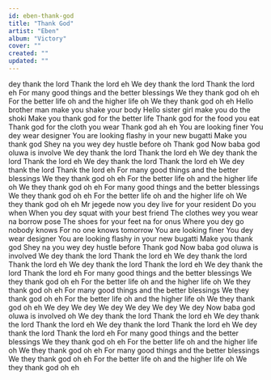 ```yaml
---
id: eben-thank-god
title: "Thank God"
artist: "Eben"
album: "Victory"
cover: ""
created: ""
updated: ""
---
```


dey thank the lord
Thank the lord eh
We dey thank the lord
Thank the lord eh
For many good things and the better blessings
We they thank god oh eh
For the better life oh and the higher life oh
We they thank god oh eh
Hello brother man make you shake your body
Hello sister girl make you do the shoki
Make you thank god for the better life
Thank god for the food you eat
Thank god for the cloth you wear
Thank god ah eh
You are looking finer
You dey wear designer
You are looking flashy in your new bugatti
Make you thank god
Shey na you wey dey hustle before oh
Thank god
Now baba god oluwa is involve
We dey thank the lord
Thank the lord eh
We dey thank the lord
Thank the lord eh
We dey thank the lord
Thank the lord eh
We dey thank the lord
Thank the lord eh
For many good things and the better blessings
We they thank god oh eh
For the better life oh and the higher life oh
We they thank god oh eh
For many good things and the better blessings
We they thank god oh eh
For the better life oh and the higher life oh
We they thank god oh eh
Mr jegede now you dey live for your resident
Do you when
When you dey squat with your best friend
The clothes wey you wear na borrow pose
The shoes for your feet na for onus
Where you dey go nobody knows
For no one knows tomorrow
You are looking finer
You dey wear designer
You are looking flashy in your new bugatti
Make you thank god
Shey na you wey dey hustle before
Thank god
Now baba god oluwa is involved
We dey thank the lord
Thank the lord eh
We dey thank the lord
Thank the lord eh
We dey thank the lord
Thank the lord eh
We dey thank the lord
Thank the lord eh
For many good things and the better blessings
We they thank god oh eh
For the better life oh and the higher life oh
We they thank god oh eh
For many good things and the better blessings
We they thank god oh eh
For the better life oh and the higher life oh
We they thank god oh eh
We dey
We dey
We dey
We dey
We dey
We dey
Now baba god oluwa is involved oh
We dey thank the lord
Thank the lord eh
We dey thank the lord
Thank the lord eh
We dey thank the lord
Thank the lord eh
We dey thank the lord
Thank the lord eh
For many good things and the better blessings
We they thank god oh eh
For the better life oh and the higher life oh
We they thank god oh eh
For many good things and the better blessings
We they thank god oh eh
For the better life oh and the higher life oh
We they thank god oh eh